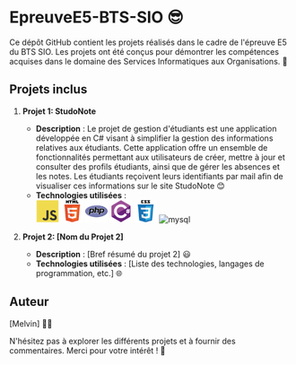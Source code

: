 # EpreuveE5-BTS-SIO 😎

Ce dépôt GitHub contient les projets réalisés dans le cadre de l'épreuve E5 du BTS SIO. Les projets ont été conçus pour démontrer les compétences acquises dans le domaine des Services Informatiques aux Organisations. 🚀

## Projets inclus

1. **Projet 1: StudoNote**
   - **Description** : Le projet de gestion d'étudiants est une application développée en C# visant à simplifier la gestion des informations relatives aux étudiants. Cette application offre un ensemble de fonctionnalités permettant aux utilisateurs de créer, mettre à jour et consulter des profils étudiants, ainsi que de gérer les absences et les notes. Les étudiants reçoivent leurs identifiants par mail afin de visualiser ces informations sur le site StudoNote 😊
   - **Technologies utilisées** : <br />
     <img src="https://raw.githubusercontent.com/devicons/devicon/master/icons/javascript/javascript-original.svg" alt="javascript" width="40" height="40"/>
     <img src="https://raw.githubusercontent.com/devicons/devicon/master/icons/html5/html5-original-wordmark.svg" alt="html5" width="40" height="40"/>
     <img src="https://raw.githubusercontent.com/devicons/devicon/master/icons/php/php-original.svg" alt="php" width="40" height="40"/>
     <img src="https://raw.githubusercontent.com/devicons/devicon/master/icons/csharp/csharp-original.svg" alt="csharp" width="40" height="40"/>
     <img src="https://raw.githubusercontent.com/devicons/devicon/master/icons/css3/css3-original-wordmark.svg" alt="css3" width="40" height="40"/>
     <img src="https://raw.githubusercontent.com/devicons/devicon/master/icons/database/database-plain.svg" alt="mysql" width="40" height="40"/>

2. **Projet 2: [Nom du Projet 2]**
   - **Description** : [Bref résumé du projet 2] 😃
   - **Technologies utilisées** : [Liste des technologies, langages de programmation, etc.] 🌐

## Auteur

[Melvin] 🧑‍💻

N'hésitez pas à explorer les différents projets et à fournir des commentaires. Merci pour votre intérêt ! 🙌

